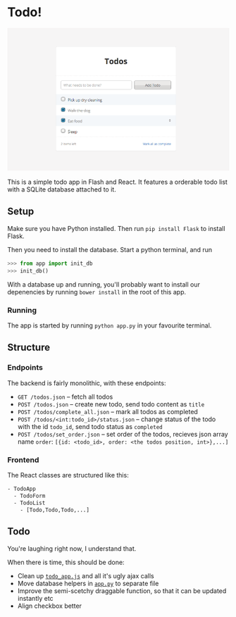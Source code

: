 # Todo!

![Todo!](static/images/printscreen.png)

This is a simple todo app in Flash and React. It features a orderable todo list
with a SQLite database attached to it.

## Setup

Make sure you have Python installed. Then run `pip install Flask` to install
Flask.

Then you need to install the database. Start a python terminal, and run

```python
>>> from app import init_db
>>> init_db()
```

With a database up and running, you'll probably want to install our depenencies
by running `bower install` in the root of this app.

### Running

The app is started by running `python app.py` in your favourite terminal.

## Structure

### Endpoints

The backend is fairly monolithic, with these endpoints:

* `GET /todos.json` – fetch all todos
* `POST /todos.json` – create new todo, send todo content as `title`
* `POST /todos/complete_all.json` – mark all todos as completed
* `POST /todos/<int:todo_id>/status.json` – change status of the todo with the id `todo_id`, send todo status as `completed`
* `POST /todos/set_order.json` – set order of the todos, recieves json array name `order`: `[{id: <todo_id>, order: <the todos position, int>},...]`

### Frontend

The React classes are structured like this:

```
- TodoApp
  - TodoForm
  - TodoList
    - [Todo,Todo,Todo,...]
```

## Todo

You're laughing right now, I understand that.

When there is time, this should be done:

* Clean up [`todo_app.js`](static/javascript/todo_app.js) and all it's ugly ajax calls
* Move database helpers in [`app.py`](app.py) to separate file
* Improve the semi-scetchy draggable function, so that it can be updated instantly etc
* Align checkbox better
